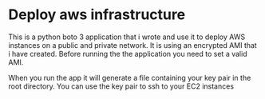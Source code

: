 # Deploy aws infrastructure

This is a python boto 3 application that i wrote and use it to deploy AWS instances on a public and private network. It is using an encrypted AMI that i have created. Before running the the application you need to set a valid AMI.

When you run the app it will generate a file containing your key pair in the root directory. You can use the key pair to ssh to your EC2 instances
